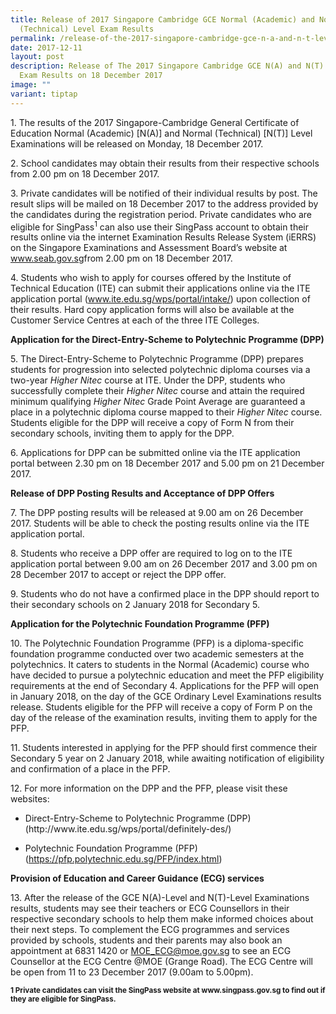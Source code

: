 ```yaml
---
title: Release of 2017 Singapore Cambridge GCE Normal (Academic) and Normal
  (Technical) Level Exam Results
permalink: /release-of-the-2017-singapore-cambridge-gce-n-a-and-n-t-level-exam-results-on-18-december-2017/
date: 2017-12-11
layout: post
description: Release of The 2017 Singapore Cambridge GCE N(A) and N(T) Level
  Exam Results on 18 December 2017
image: ""
variant: tiptap
---
```

<p>1. The results of the 2017 Singapore-Cambridge General Certificate of
Education Normal (Academic) [N(A)] and Normal (Technical) [N(T)] Level
Examinations will be released on Monday, 18 December 2017.</p>
<p>2. School candidates may obtain their results from their respective schools
from 2.00 pm on 18 December 2017.</p>
<p>3. Private candidates will be notified of their individual results by
post. The result slips will be mailed on 18 December 2017 to the address
provided by the candidates during the registration period. Private candidates
who are eligible for SingPass<sup>1</sup> can also use their SingPass account
to obtain their results online via the internet Examination Results Release
System (iERRS) on the Singapore Examinations and Assessment Board’s website
at <a href="https://www.seab.gov.sg/" rel="noopener noreferrer nofollow" target="_blank">www.seab.gov.sg</a>from
2.00 pm on 18 December 2017.</p>
<p>4. Students who wish to apply for courses offered by the Institute of
Technical Education (ITE) can submit their applications online via the
ITE application portal (<a href="https://www.ite.edu.sg/wps/portal/intake/" rel="noopener noreferrer nofollow" target="_blank">www.ite.edu.sg/wps/portal/intake/</a>)
upon collection of their results. Hard copy application forms will also
be available at the Customer Service Centres at each of the three ITE Colleges.</p>
<p><strong>Application for the Direct-Entry-Scheme to Polytechnic Programme (DPP)</strong>
</p>
<p>5. The Direct-Entry-Scheme to Polytechnic Programme (DPP) prepares students
for progression into selected polytechnic diploma courses via a two-year <em>Higher Nitec</em> course
at ITE. Under the DPP, students who successfully complete their <em>Higher Nitec</em> course
and attain the required minimum qualifying <em>Higher Nitec</em> Grade Point
Average are guaranteed a place in a polytechnic diploma course mapped to
their <em>Higher Nitec</em> course. Students eligible for the DPP will receive
a copy of Form N from their secondary schools, inviting them to apply for
the DPP.</p>
<p>6. Applications for DPP can be submitted online via the ITE application
portal between 2.30 pm on 18 December 2017 and 5.00 pm on 21 December 2017.</p>
<p><strong>Release of DPP Posting Results and Acceptance of DPP Offers</strong>
</p>
<p>7. The DPP posting results will be released at 9.00 am on 26 December
2017. Students will be able to check the posting results online via the
ITE application portal.</p>
<p>8. Students who receive a DPP offer are required to log on to the ITE
application portal between 9.00 am on 26 December 2017 and 3.00 pm on 28
December 2017 to accept or reject the DPP offer.</p>
<p>9. Students who do not have a confirmed place in the DPP should report
to their secondary schools on 2 January 2018 for Secondary 5.</p>
<p><strong>Application for the Polytechnic Foundation Programme (PFP)</strong>
</p>
<p>10. The Polytechnic Foundation Programme (PFP) is a diploma-specific foundation
programme conducted over two academic semesters at the polytechnics. It
caters to students in the Normal (Academic) course who have decided to
pursue a polytechnic education and meet the PFP eligibility requirements
at the end of Secondary 4. Applications for the PFP will open in January
2018, on the day of the GCE Ordinary Level Examinations results release.
Students eligible for the PFP will receive a copy of Form P on the day
of the release of the examination results, inviting them to apply for the
PFP.</p>
<p>11. Students interested in applying for the PFP should first commence
their Secondary 5 year on 2 January 2018, while awaiting notification of
eligibility and confirmation of a place in the PFP.</p>
<p>12. For more information on the DPP and the PFP, please visit these websites:</p>
<ul data-tight="true" class="tight">
<li>
<p>Direct-Entry-Scheme to Polytechnic Programme (DPP)
<br>(http://www.ite.edu.sg/wps/portal/definitely-des/)</p>
</li>
<li>
<p>Polytechnic Foundation Programme (PFP)
<br>(<a href="https://pfp.polytechnic.edu.sg/PFP/index.html" rel="noopener noreferrer nofollow" target="_blank">https://pfp.polytechnic.edu.sg/PFP/index.html</a>)</p>
</li>
</ul>
<p><strong>Provision of Education and Career Guidance (ECG) services</strong>
</p>
<p>13. After the release of the GCE N(A)-Level and N(T)-Level Examinations
results, students may see their teachers or ECG Counsellors in their respective
secondary schools to help them make informed choices about their next steps.
To complement the ECG programmes and services provided by schools, students
and their parents may also book an appointment at 6831 1420 or <a href="mailto:MOE_ECG@moe.gov.sg" rel="noopener noreferrer nofollow" target="_blank">MOE_ECG@moe.gov.sg</a> to
see an ECG Counsellor at the ECG Centre @MOE (Grange Road). The ECG Centre
will be open from 11 to 23 December 2017 (9.00am to 5.00pm).</p>
<p><strong><sub>1 Private candidates can visit the SingPass website at </sub><a href="https://www.singpass.gov.sg/" rel="noopener noreferrer nofollow" target="_blank"><sub>www.singpass.gov.sg</sub></a><sub> to find out if they are eligible for SingPass.</sub></strong>
</p>